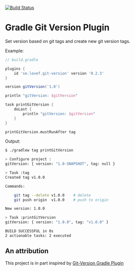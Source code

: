 [![Build Status](https://travis-ci.org/lovef/gradle-git-version-plugin.svg?branch=master)](https://travis-ci.org/lovef/gradle-git-version-plugin)

# Gradle Git Version Plugin

Set version based on git tags and create new git version tags.

Example:

```gradle
// build.gradle

plugins {
    id 'se.lovef.git-version' version '0.2.3'
}

version gitVersion('1.0')

println "gitVersion: $gitVersion"

task printGitVersion {
    doLast {
        println "gitVersion: $gitVersion"
    }
}

printGitVersion.mustRunAfter tag
```

Output:

```bash
$ ./gradlew tag printGitVersion

> Configure project :
gitVersion: { version: "1.0-SNAPSHOT", tag: null }

> Task :tag
Created tag v1.0.0

Commands:

    git tag --delete v1.0.0    # delete
    git push origin  v1.0.0    # push to origin

New version: 1.0.0

> Task :printGitVersion
gitVersion: { version: "1.0.0", tag: "v1.0.0" }

BUILD SUCCESSFUL in 0s
2 actionable tasks: 2 executed
```

## An attribution

This project is in part inspired by
[Git-Version Gradle Plugin](https://github.com/palantir/gradle-git-version)
